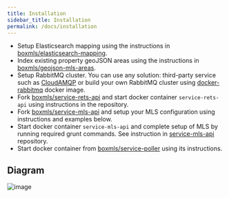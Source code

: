 ```yaml
---
title: Installation
sidebar_title: Installation
permalink: /docs/installation
---
```


* Setup Elasticsearch mapping using the instructions in [boxmls/elasticsearch-mapping](https://boxmls.github.io/apps/elasticsearch).
* Index existing property geoJSON areas using the instructions in [boxmls/geojson-mls-areas](https://boxmls.github.io/apps/geojson-mls-areas).
* Setup RabbitMQ cluster. You can use any solution: third-party service such as [CloudAMQP](https://www.cloudamqp.com/) or build your own RabbitMQ cluster using  [docker-rabbitmq](https://boxmls.github.io/apps/rabbitmq) docker image.
* Fork [boxmls/service-rets-api](https://github.com/boxmls/service-rets-api) and start docker container `service-rets-api` using instructions in the repository.
* Fork [boxmls/service-mls-api](https://github.com/boxmls/service-mls-api) and setup your MLS configuration using instructions and examples below.
* Start docker container `service-mls-api` and complete setup of MLS by running required grunt commands. See instruction in [service-mls-api](https://github.com/boxmls/service-mls-api) repository.
* Start docker container from [boxmls/service-poller](https://github.com/boxmls/service-poller) using its instructions.

## Diagram

![image](https://user-images.githubusercontent.com/308489/57467645-93f77700-728b-11e9-875d-0fdb96215262.png)